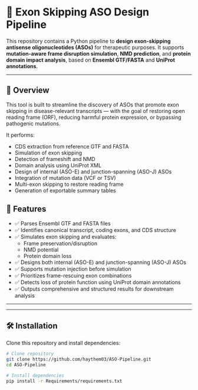 # 🔬 Exon Skipping ASO Design Pipeline

This repository contains a Python pipeline to **design exon-skipping antisense oligonucleotides (ASOs)** for therapeutic purposes. It supports **mutation-aware frame disruption simulation**, **NMD prediction**, and **protein domain impact analysis**, based on **Ensembl GTF/FASTA** and **UniProt annotations**.

---

## 🧭 Overview

This tool is built to streamline the discovery of ASOs that promote exon skipping in disease-relevant transcripts — with the goal of restoring open reading frame (ORF), reducing harmful protein expression, or bypassing pathogenic mutations.

It performs:

- CDS extraction from reference GTF and FASTA
- Simulation of exon skipping
- Detection of frameshift and NMD
- Domain analysis using UniProt XML
- Design of internal (ASO-E) and junction-spanning (ASO-J) ASOs
- Integration of mutation data (VCF or TSV)
- Multi-exon skipping to restore reading frame
- Generation of exportable summary tables

## 📌 Features

- ✅ Parses Ensembl GTF and FASTA files
- ✅ Identifies canonical transcript, coding exons, and CDS structure
- ✅ Simulates exon skipping and evaluates:
  - Frame preservation/disruption
  - NMD potential
  - Protein domain loss
- ✅ Designs both internal (ASO-E) and junction-spanning (ASO-J) ASOs
- ✅ Supports mutation injection before simulation
- ✅ Prioritizes frame-rescuing exon combinations
- ✅ Detects loss of protein function using UniProt domain annotations
- ✅ Outputs comprehensive and structured results for downstream analysis

---


---

## 🛠️ Installation
Clone this repository and install dependencies:  

```bash
# Clone repository
git clone https://github.com/haythem03/ASO-Pipeline.git
cd ASO-Pipeline

# Install dependencies
pip install -r Requirements/requirements.txt

